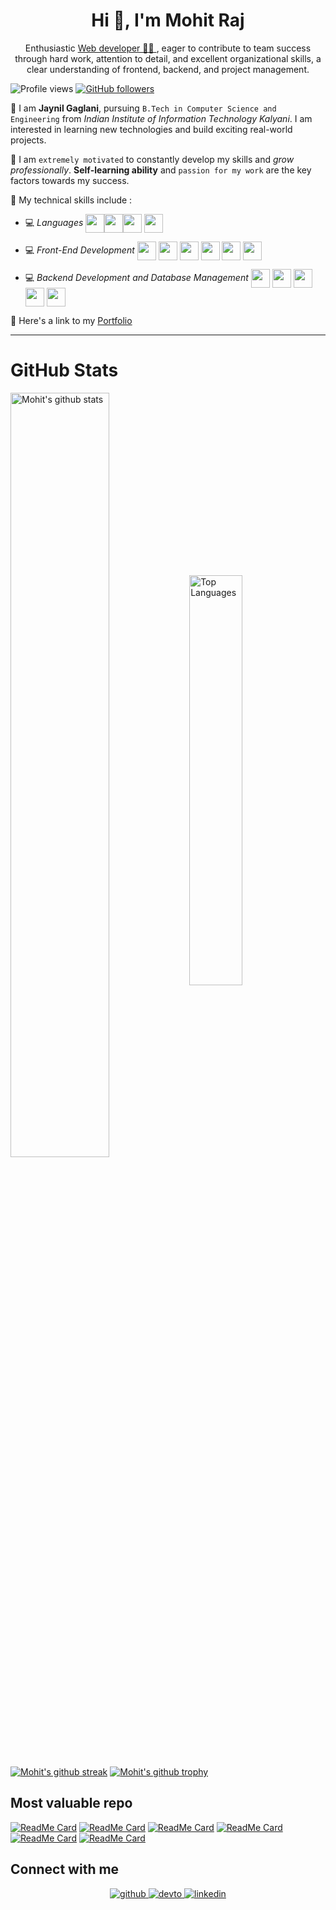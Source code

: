 <h1 align="center">Hi 👋, I'm Mohit Raj</h1>
<div align="center">
<!-- <img src="https://user-images.githubusercontent.com/42115530/92640221-9728ca00-f2fa-11ea-8994-c72b26e937de.gif" align="center"/> -->
</div>
<!-- <h1 align="center" style="font-weight:bold;">I'm Mohit Raj</h1> -->
<p align="center">Enthusiastic <a href="https://mohit-raj-355.web.app/">Web developer 👨‍💻 </a>, eager to contribute to team success through hard work, attention to detail, and
excellent organizational skills, a clear understanding of frontend, backend, and project management.</p>

![Profile views](https://komarev.com/ghpvc/?username=mohit355&color=brightgreen) [![GitHub followers](https://img.shields.io/github/followers/mohit355.svg?style=social&label=Follow&maxAge=2592000)](https://github.com/mohit355?tab=followers)


📌 I am **Jaynil Gaglani**, pursuing `B.Tech in Computer Science and Engineering` from *Indian Institute of Information Technology Kalyani*. I am interested in learning new technologies and build exciting real-world projects.

📌 I am `extremely motivated` to constantly develop my skills and *grow professionally*. **Self-learning ability** and `passion for my work` are the key factors towards my success.


📌 My technical skills include :

 <!-- - 💻 *Languages* (**`Java, JavaScript, SQL`**)-->
 - 💻 *Languages*  <img align="center" height="30" src="https://img.icons8.com/color/48/000000/java-coffee-cup-logo.png"/><img align="center" height="30" src="https://img.icons8.com/color/144/000000/javascript.png"/><img align="center" height="30" src="https://img.icons8.com/color/144/000000/sql.png"/> <img align="center" height="30" src="https://img.icons8.com/color/144/000000/python.png" />

 - 💻 *Front-End Development* <img align="center" height="30" src="https://img.icons8.com/color/144/000000/html-5.png"/> <img align="center" height="30" src="https://img.icons8.com/color/144/000000/css3.png"/> <img align="center" height="30" src="https://img.icons8.com/color/144/000000/bootstrap.png"/> <img align="center" height="30" src="https://img.icons8.com/color/144/000000/javascript.png"/> <img align="center" height="30" src="https://img.icons8.com/ultraviolet/480/000000/react.png"/> <img align="center" height="30" src="https://img.icons8.com/color/144/000000/redux.png"/> 

 - 💻 *Backend Development and Database Management*  <img align="center" height="30" src="https://img.icons8.com/color/144/000000/nodejs.png"/> <img align="center" height="30" src="https://user-images.githubusercontent.com/54148372/133832950-54286b43-22c9-4bb0-9ad2-21b5ba3b068e.png"/> <img align="center" height="30" src="https://img.icons8.com/color/144/000000/firebase.png"/> <img align="center" height="30" src="https://img.icons8.com/fluent/48/000000/mysql-logo.png" /> <img align="center" height="30" src="https://img.icons8.com/color/144/000000/mongodb.png"/>

📌 Here's a link to my [Portfolio](https://mohit-raj-355.web.app/)

<hr>

<h1>GitHub Stats </h1>
<!-- <div align="center"> -->

<!-- </div> -->
<a href="https://github.com/mohit355?tab=repositories"><img align="center" width="56%" src="https://github-readme-stats.vercel.app/api?username=mohit355&show_icons=true&count_private=true&include_all_commits=true&line_height=21&cache_seconds=1800&theme=algolia" alt="Mohit's github stats" /></a>
<a href="https://github.com/mohit355?tab=repositories"><img align="center" width="41%" src="https://github-readme-stats.vercel.app/api/top-langs/?username=mohit355&layout=compact&langs_count=6&theme=algolia" alt="Top Languages"/></a>

[![Mohit's github streak](https://github-readme-streak-stats.herokuapp.com/?user=mohit355&theme=blue-green)](https://github.com/DenverCoder1/github-readme-streak-stats)
[![Mohit's github trophy](https://github-profile-trophy.vercel.app/?username=mohit355&row=1)](https://github.com/ryo-ma/github-profile-trophy)

<!-- 
![1](https://github-readme-stats.vercel.app/api/top-langs/?username=mohit355&theme=blue-green)

[![Mohit's github stats](https://github-readme-stats.vercel.app/api?username=mohit355&theme=blue-green)](https://github.com/mohit355/github-readme-stats)
 -->
## Most valuable repo

[![ReadMe Card](https://github-readme-stats.vercel.app/api/pin/?username=mohit355&repo=BookCart-frontend&theme=midnight-purple)](https://github.com/mohit355/BookCart-frontend)
[![ReadMe Card](https://github-readme-stats.vercel.app/api/pin/?username=mohit355&repo=DuoMeet-frontend&theme=midnight-purple)](https://github.com/mohit355/DuoMeet-frontend)
[![ReadMe Card](https://github-readme-stats.vercel.app/api/pin/?username=mohit355&repo=My-Personal-Portfolio&theme=midnight-purple)](https://github.com/mohit355/My-Personal-Portfolio)
[![ReadMe Card](https://github-readme-stats.vercel.app/api/pin/?username=mohit355&repo=moviemix&theme=midnight-purple)](https://github.com/mohit355/moviemix)
[![ReadMe Card](https://github-readme-stats.vercel.app/api/pin/?username=mohit355&repo=whatsapp&theme=midnight-purple)](https://github.com/mohit355/whatsapp)
[![ReadMe Card](https://github-readme-stats.vercel.app/api/pin/?username=mohit355&repo=burger-builder&theme=midnight-purple)](https://github.com/mohit355/burger-builder)

## Connect with me  
<div align="center">
<a href="https://github.com/mohit355" target="_blank">
<img src=https://img.shields.io/badge/github-%2324292e.svg?&style=for-the-badge&logo=github&logoColor=white alt=github style="margin-bottom: 5px;" />
</a>
<a href="https://dev.to/mohit355" target="_blank">
<img src=https://img.shields.io/badge/dev.to-%2308090A.svg?&style=for-the-badge&logo=dev.to&logoColor=white alt=devto style="margin-bottom: 5px;" />
</a>
<a href="https://www.linkedin.com/in/mohit-raj-0b51aa171/" target="_blank">
<img src=https://img.shields.io/badge/linkedin-%231E77B5.svg?&style=for-the-badge&logo=linkedin&logoColor=white alt=linkedin style="margin-bottom: 5px;" />
</a>
</div>
